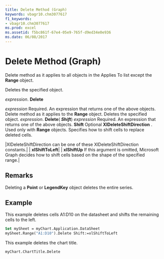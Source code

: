 ```yaml
---
title: Delete Method (Graph)
keywords: vbagr10.chm3077617
f1_keywords:
- vbagr10.chm3077617
ms.prod: excel
ms.assetid: f5bc861f-67e4-05e9-765f-d9ed34e0e936
ms.date: 06/08/2017
---
```



# Delete Method (Graph)

Delete method as it applies to all objects in the Applies To list except the  **Range** object.

Deletes the specified object.

 _expression_. **Delete**

 _expression_ Required. An expression that returns one of the above objects.
Delete method as it applies to the  **Range** object.
Deletes the specified object.
 _expression_. **Delete**( **_Shift_**)
 _expression_ Required. An expression that returns one of the above objects.
 **Shift** Optional
 **XlDeleteShiftDirection**
 . Used only with **Range** objects. Specifies how to shift cells to replace deleted cells.


|XlDeleteShiftDirection can be one of these XlDeleteShiftDirection constants.|
| **xlShiftToLeft**|
| **xlShiftUp** If this argument is omitted, Microsoft Graph decides how to shift cells based on the shape of the specified range.|

## Remarks

Deleting a  **Point** or **LegendKey** object deletes the entire series.


## Example

This example deletes cells A1:D10 on the datasheet and shifts the remaining cells to the left.


```vb
Set mySheet = myChart.Application.DataSheet 
mySheet.Range("A1:D10").Delete Shift:=xlShiftToLeft
```

This example deletes the chart title.




```
myChart.ChartTitle.Delete
```


